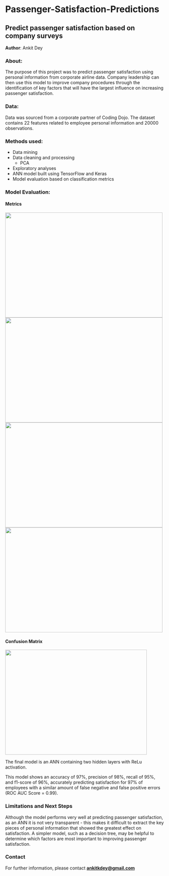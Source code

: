 # Passenger-Satisfaction-Predictions
## Predict passenger satisfaction based on company surveys

**Author**: Ankit Dey

### About:
The purpose of this project was to predict passenger satisfaction using personal information from corporate airline data. Company leadership can then use this model to improve company procedures through the identification of key factors that will have the largest influence on increasing passenger satisfaction.

### Data:
Data was sourced from a corporate partner of Coding Dojo. The dataset contains 22 features related to employee personal information and 20000 observations.

### Methods used:
- Data mining
- Data cleaning and processing
  - PCA
- Exploratory analyses
- ANN model built using TensorFlow and Keras
- Model evaluation based on classification metrics 

### Model Evaluation:
#### Metrics
<img src="https://github.com/adey4/Employee-Satisfaction-Predictions/blob/main/loss.png" width=500 height=333>
<img src="https://github.com/adey4/Employee-Satisfaction-Predictions/blob/main/accuracy.png" width=500 height=333>
<img src="https://github.com/adey4/Employee-Satisfaction-Predictions/blob/main/recall.png" width=500 height=333>
<img src="https://github.com/adey4/Employee-Satisfaction-Predictions/blob/main/precision.png" width=500 height=333>

#### Confusion Matrix
<img src="https://github.com/adey4/Employee-Satisfaction-Predictions/blob/main/cfmat.png" width=450 height=333>

The final model is an ANN containing two hidden layers with ReLu activation.

This model shows an accuracy of 97%, precision of 98%, recall of 95%, and f1-score of 96%, accurately predicting satisfaction for 97% of employees with a similar amount of false negative and false positive errors (ROC AUC Score = 0.99).

### Limitations and Next Steps
Although the model performs very well at predicting passenger satisfaction, as an ANN it is not very transparent - this makes it difficult to extract the key pieces of personal information that showed the greatest effect on satisfaction. A simpler model, such as a decision tree, may be helpful to determine which factors are most important to improving passenger satisfaction.

### Contact


For further information, please contact **ankitkdey@gmail.com**
